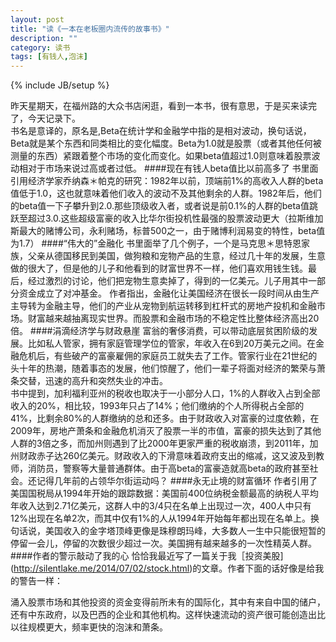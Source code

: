 ```yaml
---
layout: post
title: "读《一本在老板圈内流传的故事书》"
description: ""
category: 读书
tags: [有钱人,泡沫]
---
```

{% include JB/setup %}

昨天星期天，在福州路的大众书店闲逛，看到一本书，很有意思，于是买来读完了，今天记录下。   
书名是意译的，原名是<The High-beta Rich>,Beta在统计学和金融学中指的是相对波动，换句话说，Beta就是某个东西和同类相比的变化幅度。Beta为1.0就是股票（或者其他任何被测量的东西）紧跟着整个市场的变化而变化。如果beta值超过1.0则意味着股票波动相对于市场来说过高或者过低。
####现在有钱人beta值比以前高多了
书里面引用经济学家乔纳森＊帕克的研究：1982年以前，顶端前1%的高收入人群的beta值低于1.0，这也就意味着他们收入的波动不及其他剩余的人群。1982年后，他们的beta值一下子攀升到2.0.那些顶级收入者，或者说是前0.1%的人群的beta值跳跃至超过3.0.这些超级富豪的收入比华尔街投机性最强的股票波动更大（拉斯维加斯最大的赌博公司，永利赌场，标普500之一，由于赌博利润易变的特性，beta值为1.7）
####“伟大的”金融化
书里面举了几个例子，一个是马克思＊思特恩家族，父亲从德国移民到美国，做狗粮和宠物产品的生意，经过几十年的发展，生意做的很大了，但是他的儿子和他看到的财富世界不一样，他们喜欢用钱生钱。最后，经过激烈的讨论，他们把宠物生意卖掉了，得到的一亿美元。儿子用其中一部分资金成立了对冲基金。
作者指出，金融化让美国经济在很长一段时间从由生产主导转为金融主导，他们的产业从宠物到航运转移到杠杆式的房地产投机和金融市场。财富越来越抽离现实世界。而股票和金融市场的不稳定性比整体经济高出20倍。
####涓滴经济学与财政悬崖
富翁的奢侈消费，可以带动底层贫困阶级的发展。比如私人管家，拥有家庭管理学位的管家，年收入在6到20万美元之间。在金融危机后，有些破产的富豪雇佣的家庭员工就失去了工作。管家行业在21世纪的头十年的热潮，随着事态的发展，他们惊醒了，他们一辈子将面对经济的繁荣与萧条交替，迅速的高升和突然失业的冲击。   
书中提到，加利福利亚州的税收也取决于一小部分人口，1%的人群收入占到全部收入的20%，相比较，1993年只占了14%；他们缴纳的个人所得税占全部的41%，比剩余80%的人群缴纳的总和还多。由于财政收入对富豪的过度依赖，在2009年，房地产萧条和金融危机消灭了股票一半的市值，富豪的损失达到了其他人群的3倍之多，而加州则遇到了比2000年更家严重的税收崩溃，到2011年，加州财政赤子达260亿美元。财政收入的下滑意味着政府支出的缩减，这又波及到教师，消防员，警察等大量普通群体。由于高beta的富豪造就高beta的政府甚至社会。还记得几年前的占领华尔街运动吗？
####永无止境的财富循环
作者引用了美国国税局从1994年开始的跟踪数据：美国前400位纳税金额最高的纳税人平均年收入达到2.71亿美元，这群人中的3/4只在名单上出现过一次，400人中只有12%出现在名单2次，而其中仅有1%的人从1994年开始每年都出现在名单上。换句话说，美国收入的金字塔顶峰更像是珠穆朗玛峰，大多数人一生中只能很短暂的停留一会儿，停留的次数很少超过一次。美国拥有越来越多的一次性精英人群。
####作者的警示敲动了我的心
恰恰我最近写了一篇关于我［投资美股](http://silentlake.me/2014/07/02/stock.html)的文章。作者下面的话好像是给我的警告一样：

涌入股票市场和其他投资的资金变得前所未有的国际化，其中有来自中国的储户，还有中东政府，以及巴西的企业和其他机构。这样快速流动的资产很可能创造出比以往规模更大，频率更快的泡沫和萧条。

